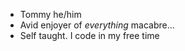 - Tommy he/him
- Avid enjoyer of *everything* macabre...
- Self taught. I code in my free time

<!---
gurjin/gurjin is a ✨ special ✨ repository because its `README.md` (this file) appears on your GitHub profile.
You can click the Preview link to take a look at your changes.
--->
